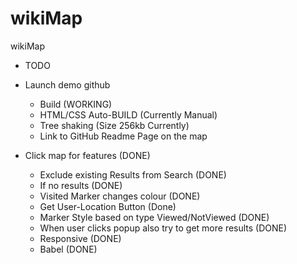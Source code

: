 # wikiMap
wikiMap

- TODO

-  Launch demo github
   -  Build (WORKING)
   -  HTML/CSS Auto-BUILD (Currently Manual)
   -  Tree shaking (Size 256kb Currently)
   -  Link to GitHub Readme Page on the map

-  Click map for features (DONE)
   -  Exclude existing Results from Search (DONE)
   -  If no results (DONE)
   -  Visited Marker changes colour (DONE)
   -  Get User-Location Button (Done)
   -  Marker Style based on type Viewed/NotViewed (DONE)
   -  When user clicks popup also try to get more results (DONE)
   -  Responsive (DONE)
   -  Babel (DONE)